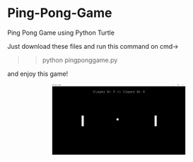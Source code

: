# Ping-Pong-Game
Ping Pong Game using Python Turtle

Just download these files and run this command on cmd->

>>python pingponggame.py 

and enjoy this game! 

<div align="center">
    <img width="60%" src="https://github.com/Asthasachan/Ping-Pong-Game-/blob/main/game%20pic.PNG" alt="ping pong game pic">
</div>


